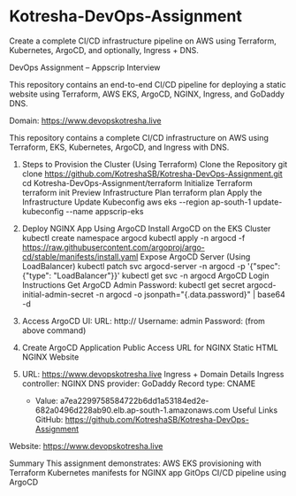 # Kotresha-DevOps-Assignment
Create a complete CI/CD infrastructure pipeline on AWS using Terraform, Kubernetes, ArgoCD, and optionally, Ingress + DNS.

DevOps Assignment – Appscrip Interview

This repository contains an end-to-end CI/CD pipeline for deploying a static website using Terraform, AWS EKS, ArgoCD, NGINX, Ingress, and GoDaddy DNS.

Domain: https://www.devopskotresha.live


This repository contains a complete CI/CD infrastructure on AWS using Terraform, EKS, Kubernetes, ArgoCD, and Ingress with DNS.

1. Steps to Provision the Cluster (Using Terraform)
   Clone the Repository
   git clone https://github.com/KotreshaSB/Kotresha-DevOps-Assignment.git               
   cd Kotresha-DevOps-Assignment/terraform
   Initialize Terraform terraform init
   Preview Infrastructure Plan terraform plan
   Apply the Infrastructure
   Update Kubeconfig
   aws eks --region ap-south-1 update-kubeconfig --name appscrip-eks

2. Deploy NGINX App Using ArgoCD
    Install ArgoCD on the EKS Cluster kubectl create namespace argocd
    kubectl apply -n argocd -f https://raw.githubusercontent.com/argoproj/argo-cd/stable/manifests/install.yaml
    Expose ArgoCD Server (Using LoadBalancer)
    kubectl patch svc argocd-server -n argocd -p '{"spec": {"type": "LoadBalancer"}}' kubectl get svc -n argocd
    ArgoCD Login Instructions
    Get ArgoCD Admin Password:
    kubectl get secret argocd-initial-admin-secret -n argocd -o jsonpath="{.data.password}" | base64 -d
   
3. Access ArgoCD UI:
    URL: http://<ARGOCD-LOADBALANCER-IP>
    Username: admin
    Password: (from above command)
4. Create ArgoCD Application
   Public Access URL for NGINX
   Static HTML NGINX Website

5. URL: https://www.devopskotresha.live
    Ingress + Domain Details
    Ingress controller: NGINX
    DNS provider: GoDaddy
    Record type: CNAME
    - Value: a7ea2299758584722b6dd1a53184ed2e-682a0496d228ab90.elb.ap-south-1.amazonaws.com
Useful Links
GitHub: https://github.com/KotreshaSB/Kotresha-DevOps-Assignment

Website: https://www.devopskotresha.live

Summary
This assignment demonstrates:
AWS EKS provisioning with Terraform
Kubernetes manifests for NGINX app
GitOps CI/CD pipeline using ArgoCD

